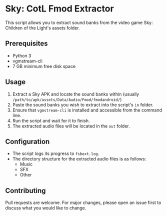# Sky: CotL Fmod Extractor

This script allows you to extract sound banks from the video game Sky: Children of the Light's assets folder.

## Prerequisites
- Python 3
- vgmstream-cli
- 7 GB minimum free disk space

## Usage
1. Extract a Sky APK and locate the sound banks within (usually `/path/to/apk/assets/Data/Audio/Fmod/fmodandroid/`)
2. Paste the sound banks you wish to extract into the script's `in` folder. 
3. Ensure that `vgmstream-cli` is installed and accessible from the command line.
4. Run the script and wait for it to finish.
5. The extracted audio files will be located in the `out` folder.

## Configuration
- The script logs its progress to `fsbext.log`.
- The directory structure for the extracted audio files is as follows:
  - Music
  - SFX
  - Other

## Contributing
Pull requests are welcome. For major changes, please open an issue first to discuss what you would like to change.